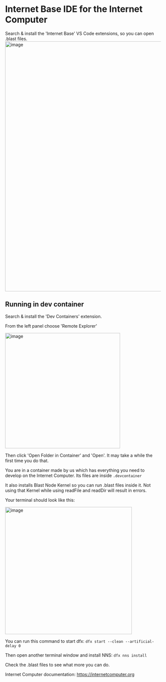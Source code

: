 # Internet Base IDE for the Internet Computer

Search & install the 'Internet Base' VS Code extensions, so you can open .blast files.
<img width="806" alt="image" src="https://github.com/infu/internet-base-vsc-examples/assets/24810/35236984-eb71-4cb3-9578-b09aee8b2890">


## Running in dev container

Search & install the 'Dev Containers' extension.

From the left panel choose 'Remote Explorer'

<img width="372" alt="image" src="https://github.com/infu/internet-base-vsc-examples/assets/24810/35bbe8a3-2e8b-4b88-912d-8841718ee751">

Then click 'Open Folder in Container' and 'Open'. It may take a while the first time you do that.

You are in a container made by us which has everything you need to develop on the Internet Computer. Its files are inside `.devcontainer`

It also installs Blast Node Kernel so you can run .blast files inside it. Not using that Kernel while using readFile and readDir will result in errors.

Your terminal should look like this:

<img width="410" alt="image" src="https://github.com/infu/internet-base-vsc-examples/assets/24810/97ea01d5-fee4-4d46-8114-05bd9dd15578">

You can run this command to start dfx:
```dfx start --clean --artificial-delay 0```

Then open another terminal window and install NNS:
``` dfx nns install ```

Check the .blast files to see what more you can do.

Internet Computer documentation: https://internetcomputer.org
